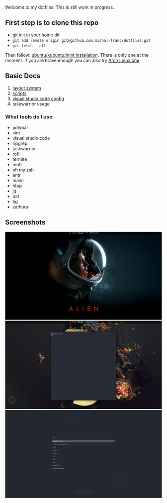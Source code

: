 Welcome to my dotfiles.
This is still work in progress.

## First step is to clone this repo

- git init in your home dir
- `git add remote origin git@github.com:michal-franc/dotfiles.git`
- `git fetch --all`

Then follow: [ubuntu/xubuntu/mint installation](/install_instructions/mint). There is only one at the moment. If you are brave enough you can also try [Arch Linux one](/install_instructions/arch).

## Basic Docs

1. [layout system](/layouts)
2. [scripts](/scripts)
3. [visual studio code config](/.config/Code)
4. taskwarrior usage

### What tools do I use

- polybar
- vim
- visual studio code
- ripgrep
- taskwarrior
- rofi
- termite
- mutt
- oh my zsh
- entr
- maim
- htop
- jq
- bat
- tig
- zathura

## Screenshots
![](images/dotfiles_example3.PNG)
![](images/dotfiles_example1.PNG)
![](images/dotfiles_example2.PNG)

